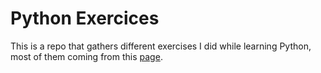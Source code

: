 # Python Exercices
This is a repo that gathers different exercises I did while learning Python, most of them coming from this [page](https://pynative.com/python-basic-exercise-for-beginners/).